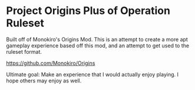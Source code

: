 # Project Origins Plus of Operation Ruleset
Built off of Monokiro's Origins Mod. 
This is an attempt to create a more apt gameplay experience based off this mod, and an attempt to get used to the ruleset format.

https://github.com/Monokiro/Origins

Ultimate goal: Make an experience that I would actually enjoy playing. I hope others may enjoy as well.
